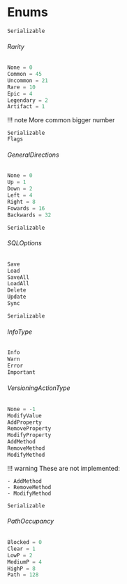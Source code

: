 # Enums
<p style="margin:0"><code>Serializable</code></p> 

###### Rarity
```csharp
None = 0
Common = 45
Uncommon = 21
Rare = 10
Epic = 4
Legendary = 2
Artifact = 1
```
!!! note
    More common bigger number
<p style="margin:0"><code>Serializable</code></p> 
<p style="margin:0"><code>Flags</code></p> 

###### GeneralDirections
```csharp
None = 0
Up = 1
Down = 2
Left = 4
Right = 8
Fowards = 16
Backwards = 32
```

<p style="margin:0"><code>Serializable</code></p> 

###### SQLOptions
```csharp
Save
Load
SaveAll
LoadAll
Delete
Update
Sync 
``` 
<p style="margin:0"><code>Serializable</code></p> 

###### InfoType 
```csharp
Info
Warn
Error
Important
```

###### VersioningActionType
```csharp
None = -1
ModifyValue
AddProperty
RemoveProperty
ModifyProperty
AddMethod
RemoveMethod
ModifyMethod
```
!!! warning
    These are not implemented:
    
    - AddMethod  
    - RemoveMethod  
    - ModifyMethod  

<p style="margin:0"><code>Serializable</code></p> 

###### PathOccupancy
```csharp
Blocked = 0 
Clear = 1
LowP = 2
MediumP = 4
HighP = 8
Path = 128
```